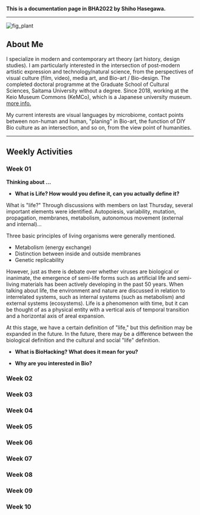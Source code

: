 **This is a documentation page in BHA2022 by Shiho Hasegawa.**

___


![fig_plant](https://user-images.githubusercontent.com/100834944/156968710-2bcdf01e-42b2-482b-83fd-6b1d176b8396.jpg)



## About Me
I specialize in modern and contemporary art theory (art history, design studies). I am particularly interested in the intersection of post-modern artistic expression and technology/natural science, from the perspectives of visual culture (film, video), media art, and Bio-art / Bio-design. The completed doctoral programme at the Graduate School of Cultural Sciences, Saitama University without a degree. Since 2018, working at the Keio Museum Commons (KeMCo), which is a Japanese university museum.
[more info.](https://researchmap.jp/s-hasegawa?lang=en)

My current interests are visual languages by microbiome, contact points between non-human and human, "planing" in Bio-art, the function of DIY Bio culture as an intersection, and so on, from the view point of humanities.

___


## Weekly Activities

### Week 01
**Thinking about ...**
* **What is Life? How would you define it, can you actually define it?**

What is "life?" Through discussions with members on last Thursday, several important elements were identified.
Autopoiesis, variability, mutation, propagation, membranes, metabolism, autonomous movement (external and internal)...

Three basic principles of living organisms were generally mentioned.
* Metabolism (energy exchange)
* Distinction between inside and outside membranes
* Genetic replicability

However, just as there is debate over whether viruses are biological or inanimate, the emergence of semi-life forms such as artificial life and semi-living materials has been actively developing in the past 50 years.
When talking about life, the environment and nature are discussed in relation to interrelated systems, such as internal systems (such as metabolism) and external systems (ecosystems).
Life is a phenomenon with time, but it can be thought of as a physical entity with a vertical axis of temporal transition and a horizontal axis of areal expansion.

At this stage, we have a certain definition of "life," but this definition may be expanded in the future.
In the future, there may be a difference between the biological definition and the cultural and social "life" definition.


* **What is BioHacking? What does it mean for you?**


* **Why are you interested in Bio?**


### Week 02
### Week 03
### Week 04
### Week 05
### Week 06
### Week 07
### Week 08
### Week 09
### Week 10

